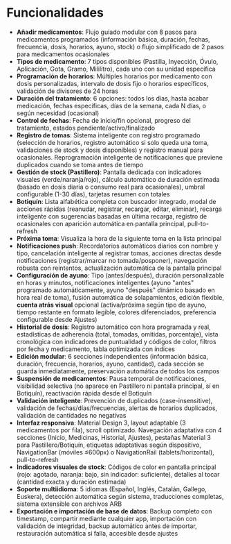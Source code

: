 # Funcionalidades

- **Añadir medicamentos**: Flujo guiado modular con 8 pasos para medicamentos programados (información básica, duración, fechas, frecuencia, dosis, horarios, ayuno, stock) o flujo simplificado de 2 pasos para medicamentos ocasionales
- **Tipos de medicamento**: 7 tipos disponibles (Pastilla, Inyección, Óvulo, Aplicación, Gota, Gramo, Mililitro), cada uno con su unidad específica
- **Programación de horarios**: Múltiples horarios por medicamento con dosis personalizadas, intervalo de dosis fijo o horarios específicos, validación de divisores de 24 horas
- **Duración del tratamiento**: 6 opciones: todos los días, hasta acabar medicación, fechas específicas, días de la semana, cada N días, o según necesidad (ocasional)
- **Control de fechas**: Fecha de inicio/fin opcional, progreso del tratamiento, estados pendiente/activo/finalizado
- **Registro de tomas**: Sistema inteligente con registro programado (selección de horarios, registro automático si solo queda una toma, validaciones de stock y dosis disponibles) y registro manual para ocasionales. Reprogramación inteligente de notificaciones que previene duplicados cuando se toma antes de tiempo
- **Gestión de stock (Pastillero)**: Pantalla dedicada con indicadores visuales (verde/naranja/rojo), cálculo automático de duración estimada (basado en dosis diaria o consumo real para ocasionales), umbral configurable (1-30 días), tarjetas resumen con totales
- **Botiquín**: Lista alfabética completa con buscador integrado, modal de acciones rápidas (reanudar, registrar, recargar, editar, eliminar), recarga inteligente con sugerencias basadas en última recarga, registro de ocasionales con aparición automática en pantalla principal, pull-to-refresh
- **Próxima toma**: Visualiza la hora de la siguiente toma en la lista principal
- **Notificaciones push**: Recordatorios automáticos diarios con nombre y tipo, cancelación inteligente al registrar tomas, acciones directas desde notificaciones (registrar/marcar no tomada/posponer), navegación robusta con reintentos, actualización automática de la pantalla principal
- **Configuración de ayuno**: Tipo (antes/después), duración personalizable en horas y minutos, notificaciones inteligentes (ayuno "antes" programado automáticamente, ayuno "después" dinámico basado en hora real de toma), fusión automática de solapamientos, edición flexible, **cuenta atrás visual** opcional (activa/próxima según tipo de ayuno, tiempo restante en formato legible, colores diferenciados, preferencia configurable desde Ajustes)
- **Historial de dosis**: Registro automático con hora programada y real, estadísticas de adherencia (total, tomadas, omitidas, porcentaje), vista cronológica con indicadores de puntualidad y códigos de color, filtros por fecha y medicamento, tabla optimizada con índices
- **Edición modular**: 6 secciones independientes (información básica, duración, frecuencia, horarios, ayuno, cantidad), cada sección se guarda inmediatamente, preservación automática de todos los campos
- **Suspensión de medicamentos**: Pausa temporal de notificaciones, visibilidad selectiva (no aparece en Pastillero ni pantalla principal, sí en Botiquín), reactivación rápida desde el Botiquín
- **Validación inteligente**: Prevención de duplicados (case-insensitive), validación de fechas/días/frecuencias, alertas de horarios duplicados, validación de cantidades no negativas
- **Interfaz responsiva**: Material Design 3, layout adaptable (3 medicamentos por fila), scroll optimizado. Navegación adaptativa con 4 secciones (Inicio, Medicinas, Historial, Ajustes), pestañas Material 3 para Pastillero/Botiquín, etiquetas adaptativas según dispositivo, NavigationBar (móviles ≤600px) o NavigationRail (tablets/horizontal), pull-to-refresh
- **Indicadores visuales de stock**: Códigos de color en pantalla principal (rojo: agotado, naranja: bajo, sin indicador: suficiente), detalles al tocar (cantidad exacta y duración estimada)
- **Soporte multiidioma**: 5 idiomas (Español, Inglés, Catalán, Gallego, Euskera), detección automática según sistema, traducciones completas, sistema extensible con archivos ARB
- **Exportación e importación de base de datos**: Backup completo con timestamp, compartir mediante cualquier app, importación con validación de integridad, backup automático antes de importar, restauración automática si falla, accesible desde ajustes
